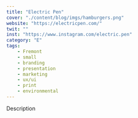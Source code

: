 ```yaml
---
title: "Electric Pen"
cover: "./content/blog/imgs/hamburgers.png"
website: "https://electricpen.com/"
twit: ""
inst: "https://www.instagram.com/electric.pen"
category: "E"
tags:
    - Fremont
    - small
    - branding
    - presentation
    - marketing
    - ux/ui
    - print
    - environmental
---
```


Description
